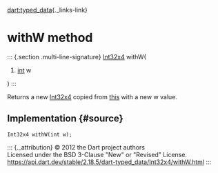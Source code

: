 [dart:typed\_data](../../dart-typed_data/dart-typed_data-library){._links-link}

withW method
============

::: {.section .multi-line-signature}
[Int32x4](../int32x4-class) withW(

1.  [int](../../dart-core/int-class) w

)
:::

Returns a new [Int32x4](../int32x4-class) copied from
[this](../int32x4-class) with a new w value.

Implementation {#source}
--------------

``` {.language-dart data-language="dart"}
Int32x4 withW(int w);
```

::: {._attribution}
© 2012 the Dart project authors\
Licensed under the BSD 3-Clause \"New\" or \"Revised\" License.\
<https://api.dart.dev/stable/2.18.5/dart-typed_data/Int32x4/withW.html>
:::
